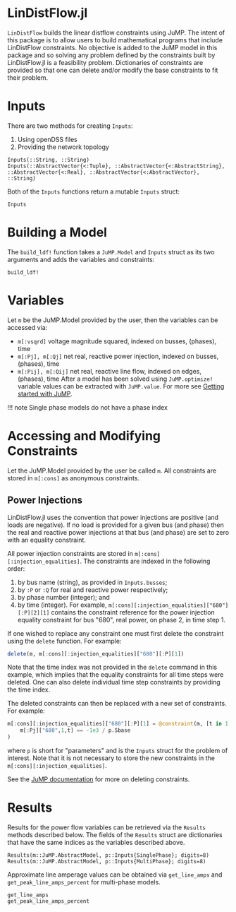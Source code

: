 # LinDistFlow.jl

`LinDistFlow` builds the linear distflow constraints using JuMP. 
The intent of this package is to allow users to build mathematical programs that include LinDistFlow constraints.
No objective is added to the JuMP model in this package and so solving any problem defined by the constraints built by LinDistFlow.jl is a feasibility problem. Dictionaries of constraints are provided so that one can delete and/or modify the base constraints to fit their problem.

# Inputs
There are two methods for creating `Inputs`:
1. Using openDSS files
2. Providing the network topology
```@docs
Inputs(::String, ::String)
Inputs(::AbstractVector{<:Tuple}, ::AbstractVector{<:AbstractString}, ::AbstractVector{<:Real}, ::AbstractVector{<:AbstractVector}, ::String)
```
Both of the `Inputs` functions return a mutable `Inputs` struct:
```@docs
Inputs
```

# Building a Model
The `build_ldf!` function takes a `JuMP.Model` and `Inputs` struct as its two arguments and adds the variables and constraints:
```@docs
build_ldf!
```

# Variables
Let `m` be the JuMP.Model provided by the user, then the variables can be accessed via:
- `m[:vsqrd]` voltage magnitude squared, indexed on busses, (phases), time
- `m[:Pj], m[:Qj]` net real, reactive power injection, indexed on busses, (phases), time
- `m[:Pij], m[:Qij]` net real, reactive line flow, indexed on edges, (phases), time
After a model has been solved using `JuMP.optimize!` variable values can be extracted with `JuMP.value`. For more see [Getting started with JuMP](https://jump.dev/JuMP.jl/stable/tutorials/getting_started/getting_started_with_JuMP/#Getting-started-with-JuMP).


!!! note
    Single phase models do not have a phase index

# Accessing and Modifying Constraints
Let the JuMP.Model provided by the user be called `m`. All constraints are stored in `m[:cons]` as anonymous constraints.

## Power Injections
LinDistFlow.jl uses the convention that power injections are positive (and loads are negative). If no load is provided for a given bus (and phase) then the real and reactive power injections at that bus (and phase) are set to zero with an equality constraint.

All power injection constraints are stored in `m[:cons][:injection_equalities]`. The constraints are indexed in the following order:
1. by bus name (string), as provided in `Inputs.busses`;
2. by `:P` or `:Q` for real and reactive power respectively;
3. by phase number (integer); and
4. by time (integer).
For example, `m[:cons][:injection_equalities]["680"][:P][2][1]` contains the constraint reference for the power injection equality constraint for bus "680", real power, on phase 2, in time step 1.

If one wished to replace any constraint one must first delete the constraint using the `delete` function. For example:
```julia
delete(m, m[:cons][:injection_equalities]["680"][:P][1])
```
Note that the time index was not provided in the `delete` command in this example, which implies that the equality constraints for all time steps were deleted. One can also delete individual time step constraints by providing the time index.

The deleted constraints can then be replaced with a new set of constraints. For example:
```julia
m[:cons][:injection_equalities]["680"][:P][1] = @constraint(m, [t in 1:p.Ntimesteps],
    m[:Pj]["680",1,t] == -1e3 / p.Sbase
)
```
where `p` is short for "parameters" and is the `Inputs` struct for the problem of interest. Note that it is not necessary to store the new constraints in the `m[:cons][:injection_equalities]`.

See the [JuMP documentation](https://jump.dev/JuMP.jl/stable/manual/constraints/#Delete-a-constraint) for more on deleting constraints.

# Results
Results for the power flow variables can be retrieved via the `Results` methods described below. 
The fields of the `Results` struct are dictionaries that have the same indices as the variables described above.
```@docs
Results(m::JuMP.AbstractModel, p::Inputs{SinglePhase}; digits=8)
Results(m::JuMP.AbstractModel, p::Inputs{MultiPhase}; digits=8)
```
Approximate line amperage values can be obtained via `get_line_amps` and `get_peak_line_amps_percent` for multi-phase models.
```@docs
get_line_amps
get_peak_line_amps_percent
```